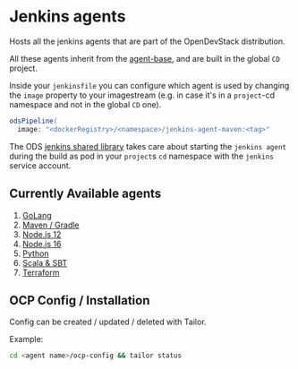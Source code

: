 # Jenkins agents

Hosts all the jenkins agents that are part of the OpenDevStack distribution.

All these agents inherit from the [agent-base](https://github.com/opendevstack/ods-core/tree/master/jenkins/agent-base), and are built in the global `CD` project.

Inside your `jenkinsfile` you can configure which agent is used by changing the `image` property to your imagestream (e.g. in case it's in a `project`-cd namespace and not in the global `CD` one).

```groovy
odsPipeline(
  image: "<dockerRegistry>/<namespace>/jenkins-agent-maven:<tag>"
```

The ODS [jenkins shared library](https://github.com/opendevstack/ods-jenkins-shared-library) takes care about starting the `jenkins agent` during the build as pod in your `project`s `cd` namespace with the `jenkins` service account.

## Currently Available agents

1. [GoLang](golang)
2. [Maven / Gradle](maven)
3. [Node.js 12](nodejs12)
4. [Node.js 16](nodejs16)
5. [Python](python)
6. [Scala & SBT](scala)
7. [Terraform](terraform)

## OCP Config / Installation

Config can be created / updated / deleted with Tailor.

Example:

```sh
cd <agent name>/ocp-config && tailor status
```
